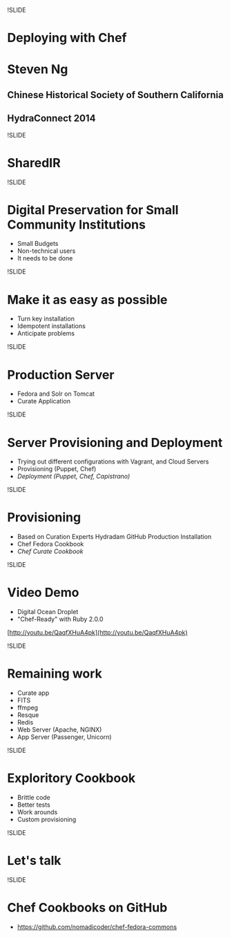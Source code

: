 !SLIDE 
# Deploying with Chef #

# Steven Ng #
## Chinese Historical Society of Southern California ##
## HydraConnect 2014 ##

!SLIDE

# SharedIR #

!SLIDE

# Digital Preservation for Small Community Institutions #

* Small Budgets
* Non-technical users
* It needs to be done

!SLIDE

# Make it as easy as possible #

* Turn key installation
* Idempotent installations
* Anticipate problems

!SLIDE

# Production Server

* Fedora and Solr on Tomcat
* Curate Application

!SLIDE

# Server Provisioning and Deployment #

* Trying out different configurations with Vagrant, and Cloud Servers
* Provisioning (Puppet, Chef)
* *Deployment (Puppet, Chef, Capistrano)*

!SLIDE

# Provisioning

* Based on Curation Experts Hydradam GitHub Production Installation
* Chef Fedora Cookbook
* *Chef Curate Cookbook*

!SLIDE

# Video Demo

* Digital Ocean Droplet
* "Chef-Ready" with Ruby 2.0.0

[http://youtu.be/QaqfXHuA4pk](http://youtu.be/QaqfXHuA4pk)

!SLIDE

# Remaining work

* Curate app
* FITS
* ffmpeg
* Resque
* Redis
* Web Server (Apache, NGINX)
* App Server (Passenger, Unicorn)

!SLIDE

# Exploritory Cookbook

* Brittle code 
* Better tests
* Work arounds
* Custom provisioning

!SLIDE

# Let's talk

!SLIDE

# Chef Cookbooks on GitHub

* https://github.com/nomadicoder/chef-fedora-commons

